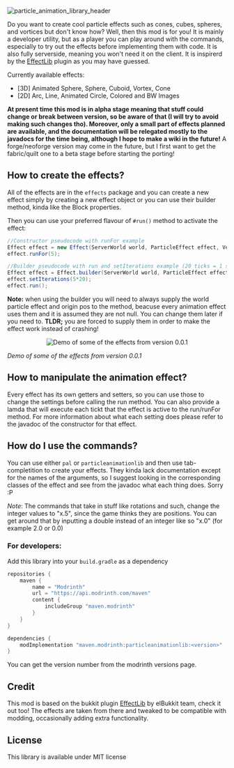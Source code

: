 ![particle_animation_library_header](https://github.com/Emafire003/ParticleAnimationLib/assets/29462910/3b1316c8-96c3-4450-abf8-241ce05eaf2e)


Do you want to create cool particle effects such as cones, cubes, spheres, and vortices but don't know how? Well, then this mod is for you! 
It is mainly a developer utility, but as a player you can play around with the commands, especially to try out the effects before implementing them with code. It is also fully serverside, meaning you won't need it on the client. It is inspirerd by the [EffectLib](https://github.com/elBukkit/EffectLib) plugin as you may have guessed.

Currently available effects:
- [3D] Animated Sphere, Sphere, Cuboid, Vortex, Cone
- [2D] Arc, Line, Animated Circle, Colored and BW Images


**At present time this mod is in alpha stage meaning that stuff could change or break between version, so be aware of that (I will try to avoid making such changes tho). Moreover, only a small part of effects planned are available, and the documentation will be relegated mostly to the javadocs for the time being, although I hope to make a wiki in the future!**
A forge/neoforge version may come in the future, but I first want to get the fabric/quilt one to a beta stage before starting the porting!

## How to create the effects?
All of the effects are in the `effects` package and you can create a new effect simply by creating a new effect object or you can use their builder method, kinda like the Block properties.

Then you can use your preferred flavour of `#run()` method to activate the effect:
```java
//Constructor pseudocode with runFor example
Effect effect = new Effect(ServerWorld world, ParticleEffect effect, Vec3d originPos, int particles, Other stuff...)
effect.runFor(5);

//Builder pseudocode with run and setIterations example (20 ticks = 1 second)
Effect effect = Effect.builder(ServerWorld world, ParticleEffect effect, Vec3d originPos).particles(10).anotherOption(true).build;
effect.setIterations(5*20);
effect.run();
```

**Note:** when using the builder you will need to always supply the world particle effect and origin pos to the method, beacuse every animation effect uses them and it is assumed they are not null. You can change them later if you need to. 
**TLDR;** you are forced to supply them in order to make the effect work instead of crashing!

<center>
  
<p align="center">
  <img src="https://github.com/Emafire003/ParticleAnimationLib/assets/29462910/f3614984-c6c8-4fd1-ac5b-0ed9adef732a" alt="Demo of some of the effects from version 0.0.1" />
</p>

</center>

*Demo of some of the effects from version 0.0.1*

## How to manipulate the animation effect?
Every effect has its own getters and setters, so you can use those to change the settings before calling the run method. You can also provide a lamda that will execute each tickt that the effect is active to the run/runFor method. For more information about what each setting does please refer to the javadoc of the constructor for that effect.

## How do I use the commands?
You can use either `pal` or `particleanimationlib` and then use tab-completition to create your effects. They kinda lack documentation except for the names of the arguments, so I suggest looking in the corresponding classes of the effect and see from the javadoc what each thing does. Sorry :P

*Note*: The commands that take in stuff like rotations and such, change the integer values to "x.5", since the game thinks they are positions. You can get around that by inputting a double instead of an integer like so "x.0" (for example 2.0 or 0.0)

### For developers:
Add this library into your `build.gradle` as a dependency
```gradle
repositories {
    maven {
        name = "Modrinth"
        url = "https://api.modrinth.com/maven"
        content {
            includeGroup "maven.modrinth"
        }
    }
}

dependencies {
    modImplementation "maven.modrinth:particleanimationlib:<version>"
}
```
You can get the version number from the modrinth versions page.

## Credit
This mod is based on the bukkit plugin [EffectLib](https://github.com/elBukkit/EffectLib) by elBukkit team, check it out too! The effects are taken from there and tweaked to be compatible with modding, occasionally adding extra functionality.

## License
This library is available under MIT license
